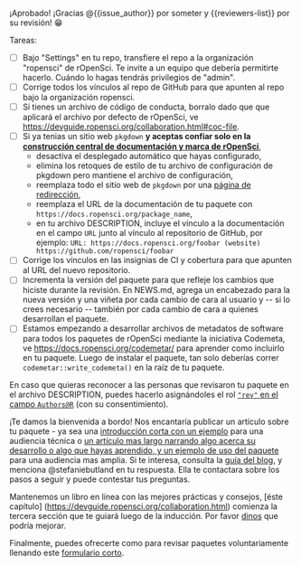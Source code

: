 ¡Aprobado! ¡Gracias @{{issue_author}} por someter y {{reviewers-list}}
por su revisión! :grin:

Tareas:
- [ ] Bajo "Settings" en tu repo, transfiere el repo a la organización
"ropensci" de rOpenSci. Te invite a un equipo que debería permitirte
hacerlo. Cuándo lo hagas tendrás privilegios de "admin".
- [ ] Corrige todos los vínculos al repo de GitHub para que apunten al
repo bajo la organización ropensci.
- [ ] Si tienes un archivo de código de conducta, borralo
dado que que aplicará el archivo por defecto de rOpenSci, ve
https://devguide.ropensci.org/collaboration.html#coc-file.
- [ ] Si ya tenias un sitio web `pkgdown` **y aceptas confiar
solo en la [construcción central de documentación y marca de
rOpenSci](https://devguide.ropensci.org/ci.html#even-more-ci-ropensci-docs)**,
    * desactiva el desplegado automático que hayas configurado,
    * elimina los retoques de estilo de tu archivo de configuración de
    pkgdown pero mantiene el archivo de configuración,
    * reemplaza todo el sitio web de `pkgdown` por una [página de redirección](https://devguide.ropensci.org/redirect.html),
    * reemplaza el URL de la documentación de tu paquete con
    `https://docs.ropensci.org/package_name`,
    * en tu archivo DESCRIPTION, incluye el vínculo a la
    documentación en el campo `URL` junto al vínculo al repositorio de
    GitHub, por ejemplo: `URL: https://docs.ropensci.org/foobar (website)
    https://github.com/ropensci/foobar`
- [ ] Corrige los vínculos en las insignias de CI y cobertura para que
apunten al URL del nuevo repositorio.
- [ ] Incrementa la versión del paquete para que refleje los cambios
que hiciste durante la revisión. En NEWS.md, agrega un encabezado para
la nueva versión y una viñeta por cada cambio de cara al usuario y -- si lo crees necesario -- también por cada cambio de cara a quienes desarrollan el paquete.
- [ ] Estamos empezando a desarrollar archivos de metadatos de software
para todos los paquetes de  rOpenSci mediante la iniciativa Codemeta,
ve https://docs.ropensci.org/codemetar/ para aprender como incluirlo
en tu paquete. Luego de instalar el paquete, tan solo deberías correr
`codemetar::write_codemeta()` en la raíz de tu paquete.

En caso que quieras reconocer a las personas que
revisaron tu paquete en el archivo DESCRIPTION,
puedes hacerlo asignándoles el rol [`"rev"` en el campo
`Authors@R`](https://devguide.ropensci.org/building.html#authorship)
(con su consentimiento).

¡Te damos la bienvenida a bordo! Nos encantaría publicar un
artículo sobre tu paquete - ya sea una [introducción corta con un
ejemplo](https://ropensci.org/tech-notes/) para una audiencia técnica o
[un artículo mas largo narrando algo acerca su desarrollo o algo que hayas
aprendido, y un ejemplo de uso del paquete](https://ropensci.org/blog/)
para una audiencia mas amplia. Si te interesa, consulta la [guía del
blog](https://blogguide.ropensci.org/), y menciona @stefaniebutland
en tu respuesta. Ella te contactara sobre los pasos a seguir y puede
contestar tus preguntas.

Mantenemos un libro en línea con las mejores prácticas y consejos,
[éste capítulo] (https://devguide.ropensci.org/collaboration.html)
comienza la tercera sección que te guiará luego de la inducción. Por favor [dinos](https://github.com/ropensci/dev_guide) que podría mejorar.

Finalmente, puedes ofrecerte como para revisar paquetes voluntariamente
llenando este [formulario corto](https://airtable.com/shrnfDI2S9uuyxtDw).
